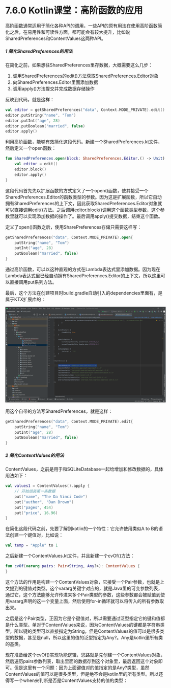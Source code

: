 # 7.6.0 Kotlin课堂：高阶函数的应用

高阶函数通常适用于简化各种API的调用，一些API的原有用法在使用高阶函数简化之后，在易用性和可读性方面，都可能会有较大提升，比如说SharedPreferences和ContentValues这两种API。

##### 1 简化SharedPreferences的用法

在简化之前，如果想往SharedPreferences里存数据，大概需要这么几步：

1. 调用SharedPreferences的edit()方法获取SharedPreferences.Editor对象
2. 向SharedPreferences.Editor里面添加数据
3. 调用apply()方法提交并完成数据存储操作

反映到代码，就是这样：

```kotlin
val editor = getSharedPreferences("data", Context.MODE_PRIVATE).edit()
editor.putString("name", "Tom")
editor.putInt("age", 28)
editor.putBoolean("married", false)
editor.apply()
```

利用高阶函数，能够有效简化这段代码。新建一个SharedPreferences.kt文件，然后定义一个open函数：

```kotlin
fun SharedPreferences.open(block: SharedPreferences.Editor.() -> Unit) {
    val editor = edit()
    editor.block()
    editor.apply()
}
```

这段代码首先先以扩展函数的方式定义了一个open()函数，使其接受一个SharedPreferences.Editor的函数类型的参数。因为这是扩展函数，所以它自动拥有SharedPreferences的上下文，因此获取SharedPreferences.Editor对象就可以直接调用edit()方法。之后调用editor.block()调用这个函数类型参数，这个参数里就可以实现添加数据的操作了。最后调用apply()提交数据，结束这个函数。

定义了open()函数之后，使用SharePreferences存储只需要这样写：

```kotlin
getSharedPreferences("data", Context.MODE_PRIVATE).open{
    putString("name", "Tom")
    putInt("age", 28)
    putBoolean("married", false)
}
```

通过高阶函数，可以以这种直观的方式在Lambda表达式里添加数据。因为现在Lambda表达式里已经自动拥有SharedPreferences.Editor的上下文，所以这里可以直接调用put系列方法。

最后，这个方法在创建项目时build.gradle自动引入的dependencies里面有，是属于KTX扩展库的：

![1673274443803](image/7.6.0Kotlin课堂：高阶函数的应用/1673274443803.png)

用这个自带的方法写SharedPreferences，就是这样：

```kotlin
getSharedPreferences("data", Context.MODE_PRIVATE).edit{
    putString("name", "Tom")
    putInt("age", 28)
    putBoolean("married", false)
}
```

##### 2 简化ContentValues的用法

ContentValues，之前是用于和SQLiteDatabase一起给增加和修改数据的，具体用法如下：

```kotlin
val values1 = ContentValues().apply {
	// 开始组装第一条数据
	put("name", "The Da Vinci Code")
	put("author", "Dan Brown")
	put("pages", 454)
	put("price", 16.96)
}
```

在简化这段代码之前，先要了解到kotlin的一个特性：它允许使用类似A to B的语法创建一个键值对，比如说：

```kotlin
val temp = "Apple" to 1
```

之后新建一个ContentValues.kt文件，并且新建一个cvOf()方法：

```kotlin
fun cvOf(vararg pairs: Pair<String, Any?>): ContentValues {  
}
```

这个方法的作用是构建一个ContentValues对象，它接受一个Pair参数，也就是上文提到的键值对类型。这个vararg关键字对应的，就是Java里的可变参数列表，通过它，这个方法能够允许传进来多个Pair类型的参数，这些参数都会被赋值到使用vararg声明的这一个变量上面，然后使用for-in循环就可以将传入的所有参数取出来。

之后是这个Pair类型，正因为它是个键值对，所以需要通过泛型指定它的键和值都是什么类型。单对于ContentValues来说，因为ContentValues的键都是字符串类型，所以键的类型可以直接指定为String。但是ContentValues的值可以是很多类型的数据，甚至是null，所以这里的值的泛型指定为Any?。Any是kotlin里所有类的基类。

现在准备给这个cvOf()实现功能逻辑，思路就是先创建一个ContentValues对象，然后遍历pairs参数列表，取出里面的数据存到这个对象里，最后返回这个对象即可。但是这里有一个问题：因为上面键值对的值指定的是Any?类型，虽然ContentValues的值可以是很多类型，但是绝不会是kotlin里的所有类型。所以还得写一个when来判断是否是ContentValues支持的值的类型：
